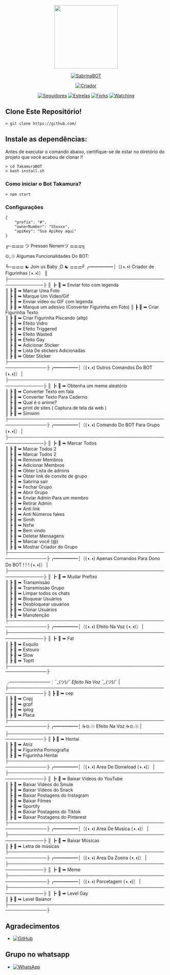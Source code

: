 <p align="center">
<img src="https://i.pinimg.com/originals/fb/99/de/fb99de604773a4d93ea1951003e6ebe8.gif" width="198" height="198"/>
</p>
<p align="center">
<a href="#"><img title="SabrinaBOT" src="https://img.shields.io/badge/SabrinaBOT-pink?colorB=FF33D4&style=for-the-badge"></a>
</p>
<p align="center">
<a href="https://github.com/TakamuraSenpai"><img title="Criador" src="https://img.shields.io/badge/Criador-Dev Takamura-red.svg?style=for-the-badge&logo=github"></a>
</p>
<p align="center">
<a href="https://github.com/TakamuraSenpai/followers"><img title="Seguidores" src="https://img.shields.io/github/followers/TakamuraSenpai?color=blue&style=flat-square"></a>
<a href="https://github.com/TakamuraSenpai/SabrinaBOT/stargazers/"><img title="Estrelas" src="https://img.shields.io/github/stars/TakamuraSenpai/SabrinaBOT?color=red&style=flat-square"></a>
<a href="https://github.com/TakamuraSenpai/SabrinaBOT/network/members"><img title="Forks" src="https://img.shields.io/github/forks/TakamuraSenpai/SabrinaBOT?color=red&style=flat-square"></a>
<a href="https://github.com/TakamuraSenpai/SabrinaBOT/watchers"><img title="Watching" src="https://img.shields.io/github/watchers/TakamuraSenpai/TakamuraBOT?label=Watchers&color=blue&style=flat-square"></a>
</p>

## Clone Este Repositório!

```
> git clone https://github.com/
```

## Instale as dependências:
Antes de executar o comando abaixo, certifique-se de estar no diretório do projeto que
você acabou de clonar !!

```
> cd TakamuraBOT
> bash install.sh
```

### Como iniciar o Bot Takamura?
```
> npm start
```

### Configurações
```
{
	"prefix": "#",
	"ownerNumber": "55xxxx",
	"apiKey": "Sua ApiKey aqui"
}
```
╔─⚌⚌⚌ ツ Pressao Nenemツ ⚌⚌⚌╗

⊙_☉ Algumas Funcionalidades Do BOT:

╚─⚌⚌⚌ ☯ Join us Baby ;D ☯ ⚌⚌⚌╝
 ╭┅┅┅┅┅┅┅┅┅┆〘(◑.◑) Criador de Figurinhas (◑.◑)〙
 ║  ├─────────────────────────────────────────────────────────────├
 ║	┣    🐉   ➥  Enviar foto com legenda          
 ║	┣    🐉   ➥  Marcar Uma Foto                    
 ║	┣    🐉   ➥  Marque Um Vídeo/Gif             
 ║	┣    🐉   ➥  Enviar vídeo ou GIF com legenda   
 ║	┣    🐉   ➥  Marque um adesivo (Converter Figurinha em Foto)
 ║	┣    🐉   ➥  Criar Figurinha Texto            
 ║	┣    🐉   ➥  Criar Figurinha Piscando (attp)                
 ║	┣    🐉   ➥  Efeito Vidro                
 ║	┣    🐉   ➥  Efeito Triggered                
 ║	┣    🐉   ➥  Efeito Wasted                
 ║	┣    🐉   ➥  Efeito Gay                
 ║	┣    🐉   ➥  Adicionar Sticker                
 ║	┣    🐉   ➥  Lista De stickers Adicionadas             
 ║	┣    🐉   ➥  Obter Sticker 
 ├──────────────────────────────────────────────────────────────├
╭┅┅┅┅┅┅┅┅┅┆〘(◑.◑) Outros Comandos Do BOT (◑.◑)〙
|   ├─────────────────────────────────────────────────────────────├
║	┣    🐉   ➥   Obtenha um meme aleatório             
║	┣    🐉   ➥   Converter Texto em fala                
║	┣    🐉   ➥   Converter Texto Para Caderno 				
║	┣    🐉   ➥   Qual é o anime? 			
║	┣    🐉   ➥   print de sites ( Captura de tela da web )   
║	┣    🐉   ➥   Simsimi		                
├──────────────────────────────────────────────────────────────├
╭┅┅┅┅┅┅┅┅┅┆〘(◑.◑) Comando Do BOT Para Grupo  (◑.◑)〙
|   ├─────────────────────────────────────────────────────────────├
║	┣    🐉   ➥   Marcar Todos       
║	┣    🐉   ➥   Marcar Todos 2       
║	┣    🐉   ➥   Marcar Todos 2        
║	┣    🐉   ➥   Remover Membros	             
║	┣    🐉   ➥   Adicionar Membros	             
║	┣    🐉   ➥   Obter Lista de admins          
║	┣    🐉   ➥   Obter link de convite de grupo          
║	┣    🐉   ➥   Sabrina sair            
║	┣    🐉   ➥   Fechar Grupo            
║	┣    🐉   ➥   Abrir Grupo           
║	┣    🐉   ➥   Enviar Admin Para um membro            
║	┣    🐉   ➥   Retirar Admin            
║	┣    🐉   ➥   Anti link            
║	┣    🐉   ➥   Anti Números fakes            
║	┣    🐉   ➥   Simih            
║	┣    🐉   ➥   Nsfw            
║	┣    🐉   ➥   Bem vindo            
║	┣    🐉   ➥   Deletar Mensagens            
║	┣    🐉   ➥   Marcar você (@)            
║	┣    🐉   ➥   Mostrar Criador do Grupo            
├──────────────────────────────────────────────────────────────├
╭┅┅┅┅┅┅┅┅┅┆〘(◑.◑) Apenas Comandos Para Dono Do BOT ! ! !  (◑.◑)〙
|   ├─────────────────────────────────────────────────────────────├
║	┣    🐉   ➥   Mudar Prefixo                     
║	┣    🐉   ➥   Transmissão                      
║	┣    🐉   ➥   Transmissão Grupo                      
║	┣    🐉   ➥   Limpar todos os chats                
║	┣    🐉   ➥   Bloquear Usuários                
║	┣    🐉   ➥   Desbloquear usuários                
║	┣    🐉   ➥   Clonar Usuários                
║	┣    🐉   ➥   Manutenção                
├──────────────────────────────────────────────────────────────├
╭┅┅┅┅┅┅┅┅┅┆〘(◑.◑) Efeito Na Voz (◑.◑)〙
|   ├─────────────────────────────────────────────────────────────├
║	┣    🐉   ➥   Fat                     
║	┣    🐉   ➥   Esquilo                      
║	┣    🐉   ➥   Estouro                      
║	┣    🐉   ➥   Slow                
║	┣    🐉   ➥   Toptt                
├──────────────────────────────────────────────────────────────├

╭┅┅┅┅┅┅┅┅┅┆¯\_(ツ)_/¯ Efeito Na Voz ¯\_(ツ)_/¯
|   ├─────────────────────────────────────────────────────────────├
║	┣    🐉   ➥   cep                     
║	┣    🐉   ➥   Cnpj                      
║	┣    🐉   ➥   gcpf                      
║	┣    🐉   ➥   iplog                
║	┣    🐉   ➥   Placa                
├──────────────────────────────────────────────────────────────├
╭┅┅┅┅┅┅┅┅┅┆ ☕⊙.☉ Efeito Na Voz ☕⊙.☉
|   ├─────────────────────────────────────────────────────────────├
║	┣    🐉   ➥   Hentai                     
║	┣    🐉   ➥   Atriz                      
║	┣    🐉   ➥   Figurinha Pornografia                      
║	┣    🐉   ➥   Figurinha Hentai                
├──────────────────────────────────────────────────────────────├
╭┅┅┅┅┅┅┅┅┅┆〘(◑.◑) Area De Donwload (◑.◑)〙
|   ├─────────────────────────────────────────────────────────────├
║	┣    🐉   ➥   Baixar Vídeos do YouTube                     
║	┣    🐉   ➥   Baixar Vídeos do Smule                      
║	┣    🐉   ➥   Baixar Vídeos do Snack                      
║	┣    🐉   ➥   Baixar Postagens do Instagram                
║	┣    🐉   ➥   Baixar Filmes                
║	┣    🐉   ➥   Sportify                
║	┣    🐉   ➥   Baixar Postagens do Tiktok                
║	┣    🐉   ➥   Baixar Postagens do Pinterest                
├──────────────────────────────────────────────────────────────├
╭┅┅┅┅┅┅┅┅┅┆〘(◑.◑) Area De Musica  (◑.◑)〙
|   ├─────────────────────────────────────────────────────────────├
║	┣    🐉   ➥   Baixar Músicas                     
║	┣    🐉   ➥   Letra de músicas                      
├──────────────────────────────────────────────────────────────├
╭┅┅┅┅┅┅┅┅┅┆〘(◑.◑) Area Da Zoeira   (◑.◑)〙
|   ├─────────────────────────────────────────────────────────────├
║	┣    🐉   ➥   Meme                     
├──────────────────────────────────────────────────────────────├
╭┅┅┅┅┅┅┅┅┅┆〘(◑.◑) Porcetagem   (◑.◑)〙
|   ├─────────────────────────────────────────────────────────────├
║	┣    🐉   ➥   Level Gay                     
║	┣    🐉   ➥   Level Baianor                      
├──────────────────────────────────────────────────────────────├
## Agradecimentos
* <a href="https://github.com/DevGaaab/SabrinaBOT"><img alt="GitHub" src="https://img.shields.io/badge/adiwajshing/Baileys%20-%23121011.svg?&style=for-the-badge&logo=github&logoColor=white"/></a>

## Grupo no whatsapp
* <a href="*https://google.com.br*"><img alt="WhatsApp" src="https://img.shields.io/badge/Chat%20Do%20Dev-25D366?style=for-the-badge&logo=whatsapp&logoColor=white"/></a>
